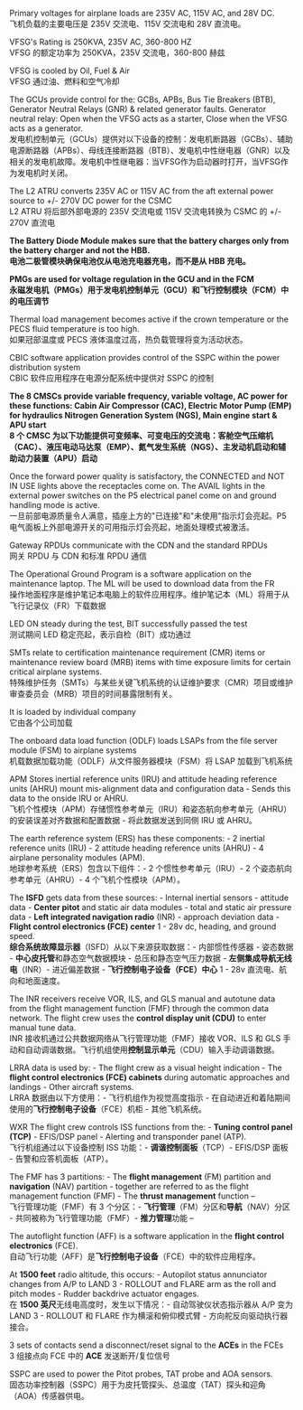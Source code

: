 Primary voltages for airplane loads are 235V AC, 115V AC, and 28V DC.  
飞机负载的主要电压是 235V 交流电、115V 交流电和 28V 直流电。  
  
VFSG's Rating is 250KVA, 235V AC, 360-800 HZ  
VFSG 的额定功率为 250KVA，235V 交流电，360-800 赫兹  
  
VFSG is cooled by Oil, Fuel & Air  
VFSG 通过油、燃料和空气冷却  
  
The GCUs provide control for the: GCBs, APBs, Bus Tie Breakers (BTB), Generator Neutral Relays (GNR) & related generator faults. Generator neutral relay: Open when the VFSG acts as a starter, Close when the VFSG acts as a generator.  
发电机控制单元（GCUs）提供对以下设备的控制：发电机断路器（GCBs）、辅助电源断路器（APBs）、母线连接断路器（BTB）、发电机中性继电器（GNR）以及相关的发电机故障。发电机中性继电器：当VFSG作为启动器时打开，当VFSG作为发电机时关闭。  
  
The L2 ATRU converts 235V AC or 115V AC from the aft external power source to +/- 270V DC power for the CSMC  
L2 ATRU 将后部外部电源的 235V 交流电或 115V 交流电转换为 CSMC 的 +/- 270V 直流电  
  
**The Battery Diode Module makes sure that the battery charges only from the battery charger and not the HBB.**  
**电池二极管模块确保电池仅从电池充电器充电，而不是从 HBB 充电。**  
  
**PMGs are used for voltage regulation in the GCU and in the FCM**  
**永磁发电机（PMGs）用于发电机控制单元（GCU）和飞行控制模块（FCM）中的电压调节**  
  
Thermal load management becomes active if the crown temperature or the PECS fluid temperature is too high.  
如果冠部温度或 PECS 液体温度过高，热负载管理将变为活动状态。  
  
CBIC software application provides control of the SSPC within the power distribution system  
CBIC 软件应用程序在电源分配系统中提供对 SSPC 的控制  
  
**The 8 CMSCs provide variable frequency, variable voltage, AC power for these functions: Cabin Air Compressor (CAC), Electric Motor Pump (EMP) for hydraulics Nitrogen Generation System (NGS), Main engine start & APU start**  
**8 个 CMSC 为以下功能提供可变频率、可变电压的交流电：客舱空气压缩机（CAC）、液压电动马达泵（EMP）、氮气发生系统（NGS）、主发动机启动和辅助动力装置（APU）启动**  
  
Once the forward power quality is satisfactory, the CONNECTED and NOT IN USE lights above the receptacles come on. The AVAIL lights in the external power switches on the P5 electrical panel come on and ground handling mode is active.  
一旦前部电源质量令人满意，插座上方的"已连接"和"未使用"指示灯会亮起。P5 电气面板上外部电源开关的可用指示灯会亮起，地面处理模式被激活。  
  
Gateway RPDUs communicate with the CDN and the standard RPDUs  
网关 RPDU 与 CDN 和标准 RPDU 通信  
  
The Operational Ground Program is a software application on the maintenance laptop. The ML will be used to download data from the FR  
操作地面程序是维护笔记本电脑上的软件应用程序。维护笔记本（ML）将用于从飞行记录仪（FR）下载数据  
  
LED ON steady during the test, BIT successfully passed the test  
测试期间 LED 稳定亮起，表示自检（BIT）成功通过  
  
SMTs relate to certification maintenance requirement (CMR) items or maintenance review board (MRB) items with time exposure limits for certain critical airplane systems.  
特殊维护任务（SMTs）与某些关键飞机系统的认证维护要求（CMR）项目或维护审查委员会（MRB）项目的时间暴露限制有关。  
  
It is loaded by individual company  
它由各个公司加载  
  
The onboard data load function (ODLF) loads LSAPs from the file server module (FSM) to airplane systems  
机载数据加载功能（ODLF）从文件服务器模块（FSM）将 LSAP 加载到飞机系统  
  
APM Stores inertial reference units (IRU) and attitude heading reference units (AHRU) mount mis-alignment data and configuration data - Sends this data to the onside IRU or AHRU.  
飞机个性模块（APM）存储惯性参考单元（IRU）和姿态航向参考单元（AHRU）的安装误差对齐数据和配置数据 - 将此数据发送到同侧 IRU 或 AHRU。  
  
The earth reference system (ERS) has these components: - 2 inertial reference units (IRU) - 2 attitude heading reference units (AHRU) - 4 airplane personality modules (APM).  
地球参考系统（ERS）包含以下组件：- 2 个惯性参考单元（IRU）- 2 个姿态航向参考单元（AHRU）- 4 个飞机个性模块（APM）。  
  
The **ISFD** gets data from these sources: - Internal inertial sensors - attitude data - **Center pitot** and static air data modules - total and static air pressure data - **Left integrated navigation radio** (INR) - approach deviation data - **Flight control electronics (FCE) center** 1 - 28v dc, heading, and ground speed.  
**综合系统故障显示器**（ISFD）从以下来源获取数据：- 内部惯性传感器 - 姿态数据 - **中心皮托管**和静态空气数据模块 - 总压和静态空气压力数据 - **左侧集成导航无线电**（INR）- 进近偏差数据 - **飞行控制电子设备（FCE）中心** 1 - 28v 直流电、航向和地面速度。  
  
The INR receivers receive VOR, ILS, and GLS manual and autotune data from the flight management function (FMF) through the common data network. The flight crew uses the **control display unit (CDU)** to enter manual tune data.  
INR 接收机通过公共数据网络从飞行管理功能（FMF）接收 VOR、ILS 和 GLS 手动和自动调谐数据。飞行机组使用**控制显示单元**（CDU）输入手动调谐数据。  
  
LRRA data is used by: - The flight crew as a visual height indication - The **flight control electronics (FCE) cabinets** during automatic approaches and landings - Other aircraft systems.  
LRRA 数据由以下方使用：- 飞行机组作为视觉高度指示 - 在自动进近和着陆期间使用的**飞行控制电子设备**（FCE）机柜 - 其他飞机系统。  
  
WXR The flight crew controls ISS functions from the: - **Tuning control panel (TCP)** - EFIS/DSP panel - Alerting and transponder panel (ATP).  
飞行机组通过以下设备控制 ISS 功能：- **调谐控制面板**（TCP）- EFIS/DSP 面板 - 告警和应答机面板（ATP）。  
  
The FMF has 3 partitions: - The **flight management** (FM) partition and **navigation** (NAV) partition - together are referred to as the flight management function (FMF) - The **thrust management** function –  
飞行管理功能（FMF）有 3 个分区：- **飞行管理**（FM）分区和**导航**（NAV）分区 - 共同被称为飞行管理功能（FMF）- **推力管理**功能 –  
  
The autoflight function (AFF) is a software application in the **flight control electronics** (FCE).  
自动飞行功能（AFF）是**飞行控制电子设备**（FCE）中的软件应用程序。  
  
At **1500 feet** radio altitude, this occurs: - Autopilot status annunciator changes from A/P to LAND 3 - ROLLOUT and FLARE arm as the roll and pitch modes - Rudder backdrive actuator engages.  
在 **1500 英尺**无线电高度时，发生以下情况：- 自动驾驶仪状态指示器从 A/P 变为 LAND 3 - ROLLOUT 和 FLARE 作为横滚和俯仰模式臂 - 方向舵反向驱动执行器接合。  
  
3 sets of contacts send a disconnect/reset signal to the **ACEs** in the FCEs  
3 组接点向 FCE 中的 **ACE** 发送断开/复位信号  
  
SSPC are used to power the Pitot probes, TAT probe and AOA sensors.  
固态功率控制器（SSPC）用于为皮托管探头、总温度（TAT）探头和迎角（AOA）传感器供电。  
